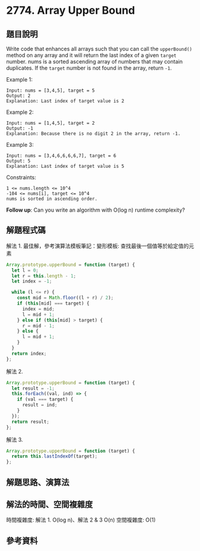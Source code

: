 # 2774. Array Upper Bound

## 題目說明

Write code that enhances all arrays such that you can call the `upperBound()` method on any array and it will return the last index of a given `target` number. nums is a sorted ascending array of numbers that may contain duplicates. If the `target` number is not found in the array, return `-1`.

Example 1:

```
Input: nums = [3,4,5], target = 5
Output: 2
Explanation: Last index of target value is 2
```

Example 2:

```
Input: nums = [1,4,5], target = 2
Output: -1
Explanation: Because there is no digit 2 in the array, return -1.
```

Example 3:

```
Input: nums = [3,4,6,6,6,6,7], target = 6
Output: 5
Explanation: Last index of target value is 5
```

Constraints:

```
1 <= nums.length <= 10^4
-104 <= nums[i], target <= 10^4
nums is sorted in ascending order.
```

**Follow up**: Can you write an algorithm with O(log n) runtime complexity?

## 解題程式碼

解法 1. 最佳解，參考演算法模板筆記：變形模板: 查找最後一個值等於給定值的元素

```javascript
Array.prototype.upperBound = function (target) {
  let l = 0;
  let r = this.length - 1;
  let index = -1;

  while (l <= r) {
    const mid = Math.floor((l + r) / 2);
    if (this[mid] === target) {
      index = mid;
      l = mid + 1;
    } else if (this[mid] > target) {
      r = mid - 1;
    } else {
      l = mid + 1;
    }
  }
  return index;
};
```

解法 2.

```javascript
Array.prototype.upperBound = function (target) {
  let result = -1;
  this.forEach((val, ind) => {
    if (val === target) {
      result = ind;
    }
  });
  return result;
};
```

解法 3.

```javascript
Array.prototype.upperBound = function (target) {
  return this.lastIndexOf(target);
};
```

## 解題思路、演算法

## 解法的時間、空間複雜度

時間複雜度: 解法 1. O(log n)、解法 2 & 3 O(n)
空間複雜度: O(1)

## 參考資料
